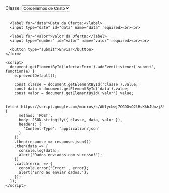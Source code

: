 <!DOCTYPE html>
<html>
  <head>
    <title>Formulário de Ofertas</title>
  </head>
  <body>
    <form id="ofertasForm">
      <label for="classe">Classe:</label>
      <select id="classe" name="classe" required>
        <option value="OFERTASCORDEIRIHOSDECRISTO">Cordeirinhos de Cristo</option>
        <option value="OFERTASESTRELADAMANHA">Estrela da Manhã</option>
        <option value="OFERTASHEROISDAFE">Heróis da Fé</option>
        <option value="OFERTASLIRIODOSVALES">Lírio dos Vales</option>
        <option value="OFERTASSEMENTINHAS">Sementinhas</option>
      </select><br><br>

      <label for="data">Data da Oferta:</label>
      <input type="date" id="data" name="data" required><br><br>

      <label for="valor">Valor da Oferta:</label>
      <input type="number" id="valor" name="valor" required><br><br>

      <button type="submit">Enviar</button>
    </form>

    <script>
      document.getElementById('ofertasForm').addEventListener('submit', function(e) {
        e.preventDefault();

        const classe = document.getElementById('classe').value;
        const data = document.getElementById('data').value;
        const valor = document.getElementById('valor').value;

        fetch('https://script.google.com/macros/s/AKfycbwj7CGDOvO2lHsKkhJUnzj8R0n5_yIh1TcaithWYNk823VJNoOlItAAxkxIDWduz8Os/exec', {
          method: 'POST',
          body: JSON.stringify({ classe, data, valor }),
          headers: {
            'Content-Type': 'application/json'
          }
        })
        .then(response => response.json())
        .then(data => {
          console.log(data);
          alert('Dados enviados com sucesso!');
        })
        .catch(error => {
          console.error('Error:', error);
          alert('Erro ao enviar dados.');
        });
      });
    </script>
  </body>
</html>
